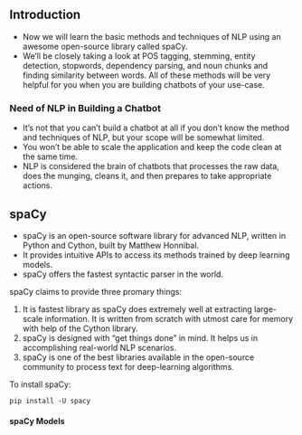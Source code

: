 ## Introduction

* Now we will learn the basic methods and techniques of NLP using an awesome open-source library called spaCy.
* We’ll be closely taking a look at POS tagging, stemming, entity detection, stopwords, dependency parsing, and noun chunks and finding similarity between words. All of these methods will be very helpful for you when you are building chatbots of your use-case.

### Need of NLP in Building a Chatbot
* It’s not that you can’t build a chatbot at all if you don’t know the method and techniques of NLP, but your scope will be somewhat limited. 
* You won’t be able to scale the application and keep the code clean at the same time.
*  NLP is considered the brain of chatbots that processes the raw data, does the munging, cleans it, and then prepares to take appropriate actions.

## spaCy
* spaCy is an open-source software library for advanced NLP, written in Python and Cython, built by Matthew Honnibal. 
* It provides intuitive APIs to access its methods trained by deep learning models.
* spaCy offers the fastest syntactic parser in the world.

spaCy claims to provide three promary things:
1. It is fastest library as spaCy does extremely well at extracting large-scale information. It is written from scratch with utmost care for memory with help of the Cython library.
2. spaCy is designed with “get things done” in mind. It helps us in accomplishing real-world NLP scenarios.
3. spaCy is one of the best libraries available in the open-source community to process text for deep-learning algorithms.

To install spaCy:

```linux
pip install -U spacy
```
#### spaCy Models




